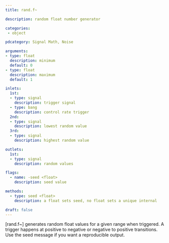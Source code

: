 ```yaml
---
title: rand.f~

description: random float number generator

categories:
 - object

pdcategory: Signal Math, Noise

arguments:
- type: float
  description: minimum
  default: 0
- type: float
  description: maximum
  default: 1

inlets:
  1st:
  - type: signal
    description: trigger signal
  - type: bang
    description: control rate trigger
  2nd:
  - type: signal
    description: lowest random value
  3rd:
  - type: signal
    description: highest random value

outlets:
  1st:
  - type: signal
    description: random values

flags:
  - name: -seed <float> 
    description: seed value

methods:
  - type: seed <float>
    description: a float sets seed, no float sets a unique internal

draft: false
---
```


[rand.f~] generates random float values for a given range when triggered. A trigger happens at positive to negative or negative to positive transitions. Use the seed message if you want a reproducible output.